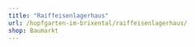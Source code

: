 ```yaml
---
title: "Raiffeisenlagerhaus"
url: /hopfgarten-im-brixental/raiffeisenlagerhaus/
shop: Baumarkt
---
```

